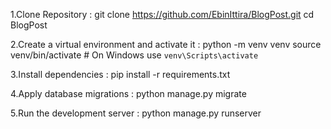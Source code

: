 
1.Clone Repository :
  git clone https://github.com/EbinIttira/BlogPost.git
  cd BlogPost

2.Create a virtual environment and activate it :
  python -m venv venv
  source venv/bin/activate  # On Windows use `venv\Scripts\activate`

3.Install dependencies :
  pip install -r requirements.txt

4.Apply database migrations :
  python manage.py migrate

5.Run the development server :
  python manage.py runserver
